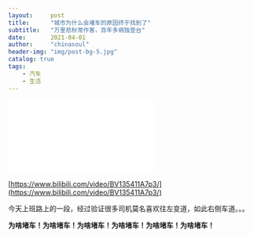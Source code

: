 ```yaml
---
layout:     post
title:      "城市为什么会堵车的原因终于找到了"
subtitle:   "万里悲秋常作客，百年多病独登台"
date:       2021-04-01
author:     "chinasoul"
header-img: "img/post-bg-5.jpg"
catalog: true
tags:
    - 汽车
    - 生活
---
```

<iframe src="//player.bilibili.com/player.html?aid=459956016&bvid=BV135411A7p3&cid=318320784&page=1" scrolling="no" border="0" frameborder="no" framespacing="0" allowfullscreen="true"> </iframe>

[https://www.bilibili.com/video/BV135411A7p3/](https://www.bilibili.com/video/BV135411A7p3/)

今天上班路上的一段，经过验证很多司机莫名喜欢往左变道，如此右侧车道。。。

**为啥堵车！为啥堵车！为啥堵车！为啥堵车！为啥堵车！为啥堵车！**